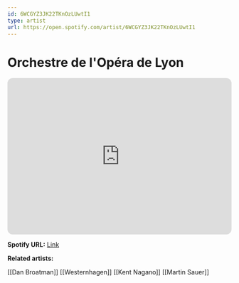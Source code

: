 ```yaml
---
id: 6WCGYZ3JK22TKnOzLUwtI1
type: artist
url: https://open.spotify.com/artist/6WCGYZ3JK22TKnOzLUwtI1
---
```

# Orchestre de l'Opéra de Lyon

<iframe style="border-radius:12px" src="https://open.spotify.com/embed/artist/6WCGYZ3JK22TKnOzLUwtI1" width="100%" height="352" frameBorder="0" allowfullscreen="" allow="autoplay; clipboard-write; encrypted-media; fullscreen; picture-in-picture" loading="lazy"></iframe>

**Spotify URL:** [Link](https://open.spotify.com/artist/6WCGYZ3JK22TKnOzLUwtI1)

**Related artists:**

[[Dan Broatman]]
[[Westernhagen]]
[[Kent Nagano]]
[[Martin Sauer]]
